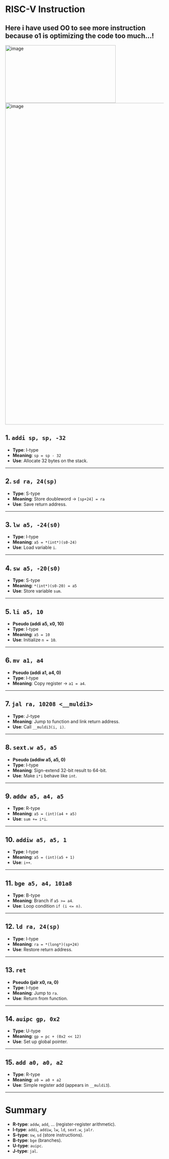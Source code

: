 # RISC-V Instruction  

Here i have used O0 to see more instruction because o1 is optimizing the code too much...!
---
<img width="351" height="183" alt="image" src="https://github.com/user-attachments/assets/3ee76a31-53b1-4d6f-9b0f-a7ce35a23434" />

<img width="1920" height="1020" alt="image" src="https://github.com/user-attachments/assets/e5576502-d7c9-49d3-b680-06e72a2e77b8" />

## 1. `addi sp, sp, -32`
- **Type**: I-type  
- **Meaning**: `sp = sp - 32`  
- **Use**: Allocate 32 bytes on the stack.

---

## 2. `sd ra, 24(sp)`
- **Type**: S-type  
- **Meaning**: Store doubleword → `[sp+24] = ra`  
- **Use**: Save return address.

---

## 3. `lw a5, -24(s0)`
- **Type**: I-type  
- **Meaning**: `a5 = *(int*)(s0-24)`  
- **Use**: Load variable `i`.

---

## 4. `sw a5, -20(s0)`
- **Type**: S-type  
- **Meaning**: `*(int*)(s0-20) = a5`  
- **Use**: Store variable `sum`.

---

## 5. `li a5, 10`
- **Pseudo (addi a5, x0, 10)**  
- **Type**: I-type  
- **Meaning**: `a5 = 10`  
- **Use**: Initialize `n = 10`.

---

## 6. `mv a1, a4`
- **Pseudo (addi a1, a4, 0)**  
- **Type**: I-type  
- **Meaning**: Copy register → `a1 = a4`.

---

## 7. `jal ra, 10208 <__muldi3>`
- **Type**: J-type  
- **Meaning**: Jump to function and link return address.  
- **Use**: Call `__muldi3(i, i)`.

---

## 8. `sext.w a5, a5`
- **Pseudo (addiw a5, a5, 0)**  
- **Type**: I-type  
- **Meaning**: Sign-extend 32-bit result to 64-bit.  
- **Use**: Make `i*i` behave like `int`.

---

## 9. `addw a5, a4, a5`
- **Type**: R-type  
- **Meaning**: `a5 = (int)(a4 + a5)`  
- **Use**: `sum += i*i`.

---

## 10. `addiw a5, a5, 1`
- **Type**: I-type  
- **Meaning**: `a5 = (int)(a5 + 1)`  
- **Use**: `i++`.

---

## 11. `bge a5, a4, 101a8`
- **Type**: B-type  
- **Meaning**: Branch if `a5 >= a4`.  
- **Use**: Loop condition `if (i <= n)`.

---

## 12. `ld ra, 24(sp)`
- **Type**: I-type  
- **Meaning**: `ra = *(long*)(sp+24)`  
- **Use**: Restore return address.

---

## 13. `ret`
- **Pseudo (jalr x0, ra, 0)**  
- **Type**: I-type  
- **Meaning**: Jump to `ra`.  
- **Use**: Return from function.

---

## 14. `auipc gp, 0x2`
- **Type**: U-type  
- **Meaning**: `gp = pc + (0x2 << 12)`  
- **Use**: Set up global pointer.

---

## 15. `add a0, a0, a2`
- **Type**: R-type  
- **Meaning**: `a0 = a0 + a2`  
- **Use**: Simple register add (appears in `__muldi3`).

---

# Summary
- **R-type**: `addw`, `add`, … (register-register arithmetic).  
- **I-type**: `addi`, `addiw`, `lw`, `ld`, `sext.w`, `jalr`.  
- **S-type**: `sw`, `sd` (store instructions).  
- **B-type**: `bge` (branches).  
- **U-type**: `auipc`.  
- **J-type**: `jal`.  


